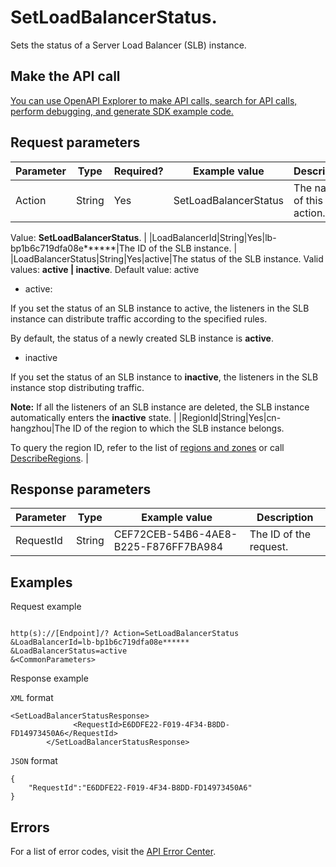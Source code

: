 # SetLoadBalancerStatus.

Sets the status of a Server Load Balancer \(SLB\) instance.

## Make the API call

[You can use OpenAPI Explorer to make API calls, search for API calls, perform debugging, and generate SDK example code.](https://api.aliyun.com/#product=Slb&api=SetLoadBalancerStatus&type=RPC&version=2014-05-15)

## Request parameters

|Parameter|Type|Required?|Example value|Description|
|---------|----|---------|-------------|-----------|
|Action|String|Yes|SetLoadBalancerStatus|The name of this action.

 Value: **SetLoadBalancerStatus**. |
|LoadBalancerId|String|Yes|lb-bp1b6c719dfa08e\*\*\*\*\*\*|The ID of the SLB instance. |
|LoadBalancerStatus|String|Yes|active|The status of the SLB instance. Valid values: **active \| inactive**. Default value: active

 -   active:

If you set the status of an SLB instance to active, the listeners in the SLB instance can distribute traffic according to the specified rules.

By default, the status of a newly created SLB instance is **active**.

-   inactive

If you set the status of an SLB instance to **inactive**, the listeners in the SLB instance stop distributing traffic.


 **Note:** If all the listeners of an SLB instance are deleted, the SLB instance automatically enters the **inactive** state. |
|RegionId|String|Yes|cn-hangzhou|The ID of the region to which the SLB instance belongs.

 To query the region ID, refer to the list of [regions and zones](~~40654~~) or call [DescribeRegions](~~25609~~). |

## Response parameters

|Parameter|Type|Example value|Description|
|---------|----|-------------|-----------|
|RequestId|String|CEF72CEB-54B6-4AE8-B225-F876FF7BA984|The ID of the request. |

## Examples

Request example

```

http(s)://[Endpoint]/? Action=SetLoadBalancerStatus
&LoadBalancerId=lb-bp1b6c719dfa08e******
&LoadBalancerStatus=active
&<CommonParameters>

```

Response example

`XML` format

```
<SetLoadBalancerStatusResponse>
			  <RequestId>E6DDFE22-F019-4F34-B8DD-FD14973450A6</RequestId>
		</SetLoadBalancerStatusResponse>
```

`JSON` format

```
{
	"RequestId":"E6DDFE22-F019-4F34-B8DD-FD14973450A6"
}
```

## Errors

For a list of error codes, visit the [API Error Center](https://error-center.alibabacloud.com/status/product/Slb).

